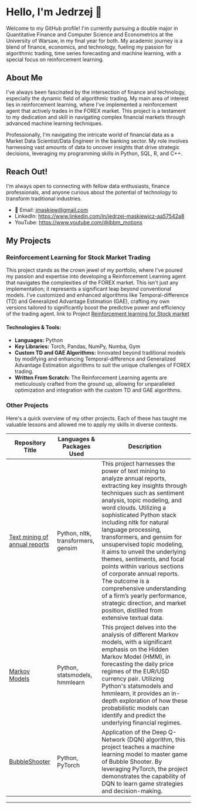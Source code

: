 # Hello, I'm Jedrzej 👋

Welcome to my GitHub profile! I'm currently pursuing a double major in Quantitative Finance and Computer Science and Econometrics at the University of Warsaw, in my final year for both. My academic journey is a blend of finance, economics, and technology, fueling my passion for algorithmic trading, time series forecasting and machine learning, with a special focus on reinforcement learning.

## About Me

I've always been fascinated by the intersection of finance and technology, especially the dynamic field of algorithmic trading. My main area of interest lies in reinforcement learning, where I've implemented a reinforcement agent that actively trades in the FOREX market. This project is a testament to my dedication and skill in navigating complex financial markets through advanced machine learning techniques.

Professionally, I'm navigating the intricate world of financial data as a Market Data Scientist/Data Engineer in the banking sector. My role involves harnessing vast amounts of data to uncover insights that drive strategic decisions, leveraging my programming skills in Python, SQL, R, and C++.

## Reach Out!

I'm always open to connecting with fellow data enthusiasts, finance professionals, and anyone curious about the potential of technology to transform traditional industries.

- 📧 Email: jmaskiew@gmail.com
- LinkedIn: https://www.linkedin.com/in/jedrzej-maskiewicz-aa57542a8
- YouTube: https://www.youtube.com/@jbbm_motions

## My Projects

### Reinforcement Learning for Stock Market Trading

This project stands as the crown jewel of my portfolio, where I've poured my passion and expertise into developing a Reinforcement Learning agent that navigates the complexities of the FOREX market. This isn't just any implementation; it represents a significant leap beyond conventional models. I've customized and enhanced algorithms like Temporal-difference (TD) and Generalized Advantage Estimation (GAE), crafting my own versions tailored to significantly boost the predictive power and efficiency of the trading agent.
link to Project  [Reinforcement learning for Stock market](https://github.com/JMaskiewicz/RL_tester)

#### Technologies & Tools:
- **Languages:** Python
- **Key Libraries:** Torch, Pandas, NumPy, Numba, Gym
- **Custom TD and GAE Algorithms:** Innovated beyond traditional models by modifying and enhancing Temporal-difference and Generalized Advantage Estimation algorithms to suit the unique challenges of FOREX trading.
- **Written From Scratch:** The Reinforcement Learning agents are meticulously crafted from the ground up, allowing for unparalleled optimization and integration with the custom TD and GAE algorithms.

### Other Projects

Here's a quick overview of my other projects. Each of these has taught me valuable lessons and allowed me to apply my skills in diverse contexts.

| Repository Title | Languages & Packages Used | Description |
|------------------|---------------------------|-------------|
| [Text mining of annual reports](https://github.com/JMaskiewicz/Annual_Report_Text_Mining_Project) | Python, nltk, transformers, gensim | This project harnesses the power of text mining to analyze annual reports, extracting key insights through techniques such as sentiment analysis, topic modeling, and word clouds. Utilizing a sophisticated Python stack including nltk for natural language processing, transformers, and gensim for unsupervised topic modeling, it aims to unveil the underlying themes, sentiments, and focal points within various sections of corporate annual reports. The outcome is a comprehensive understanding of a firm’s yearly performance, strategic direction, and market position, distilled from extensive textual data. |
| [Markov Models](https://github.com/JMaskiewicz/Markov_Models_for_FOREX_trading) | Python, statsmodels, hmmlearn | This project delves into the analysis of different Markov models, with a significant emphasis on the Hidden Markov Model (HMM), in forecasting the daily price regimes of the EUR/USD currency pair. Utilizing Python's statsmodels and hmmlearn, it provides an in-depth exploration of how these probabilistic models can identify and predict the underlying financial regimes. |
| [BubbleShooter](https://github.com/JMaskiewicz/BubbleShooter) | Python, PyTorch | Application of the Deep Q-Network (DQN) algorithm, this project teaches a machine learning model to master game of Bubble Shooter. By leveraging PyTorch, the project demonstrates the capability of DQN to learn game strategies and decision-making. |

---
